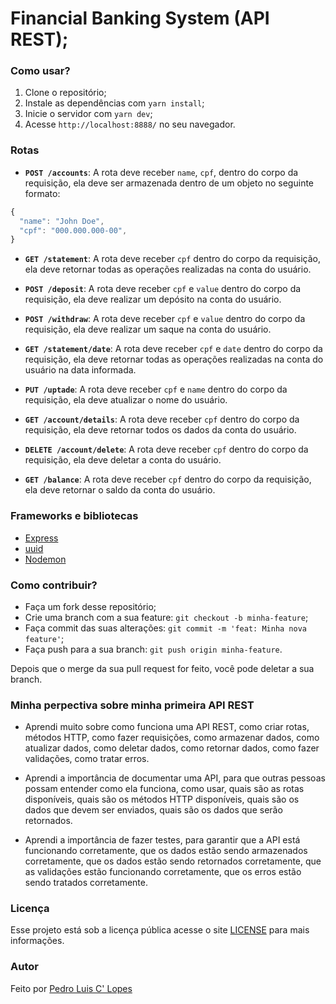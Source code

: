 
# Financial Banking System (API REST);

### Como usar?

1. Clone o repositório;
2. Instale as dependências com `yarn install`;
3. Inicie o servidor com `yarn dev`;
4. Acesse `http://localhost:8888/` no seu navegador.

### Rotas

- **`POST /accounts`**: A rota deve receber `name`, `cpf`, dentro do corpo da requisição, ela deve ser armazenada dentro de um objeto no seguinte formato: 

```js
{
  "name": "John Doe",
  "cpf": "000.000.000-00",
}
```

- **`GET /statement`**: A rota deve receber `cpf` dentro do corpo da requisição, ela deve retornar todas as operações realizadas na conta do usuário.

- **`POST /deposit`**: A rota deve receber `cpf` e `value` dentro do corpo da requisição, ela deve realizar um depósito na conta do usuário.

- **`POST /withdraw`**: A rota deve receber `cpf` e `value` dentro do corpo da requisição, ela deve realizar um saque na conta do usuário.

- **`GET /statement/date`**: A rota deve receber `cpf` e `date` dentro do corpo da requisição, ela deve retornar todas as operações realizadas na conta do usuário na data informada.

- **`PUT /uptade`**: A rota deve receber `cpf` e `name` dentro do corpo da requisição, ela deve atualizar o nome do usuário.

- **`GET /account/details`**: A rota deve receber `cpf` dentro do corpo da requisição, ela deve retornar todos os dados da conta do usuário.

- **`DELETE /account/delete`**: A rota deve receber `cpf` dentro do corpo da requisição, ela deve deletar a conta do usuário.

- **`GET /balance`**: A rota deve receber `cpf` dentro do corpo da requisição, ela deve retornar o saldo da conta do usuário.

### Frameworks e bibliotecas

- [Express](https://expressjs.com/pt-br/)
- [uuid](https://www.npmjs.com/package/uuid)
- [Nodemon](https://www.npmjs.com/package/nodemon)

### Como contribuir?

- Faça um fork desse repositório;
- Crie uma branch com a sua feature: `git checkout -b minha-feature`;
- Faça commit das suas alterações: `git commit -m 'feat: Minha nova feature'`;
- Faça push para a sua branch: `git push origin minha-feature`.

Depois que o merge da sua pull request for feito, você pode deletar a sua branch.

### Minha perpectiva sobre minha primeira API REST

- Aprendi muito sobre como funciona uma API REST, como criar rotas, métodos HTTP, como fazer requisições, como armazenar dados, como atualizar dados, como deletar dados, como retornar dados, como fazer validações, como tratar erros.

- Aprendi a importância de documentar uma API, para que outras pessoas possam entender como ela funciona, como usar, quais são as rotas disponíveis, quais são os métodos HTTP disponíveis, quais são os dados que devem ser enviados, quais são os dados que serão retornados.

- Aprendi a importância de fazer testes, para garantir que a API está funcionando corretamente, que os dados estão sendo armazenados corretamente, que os dados estão sendo retornados corretamente, que as validações estão funcionando corretamente, que os erros estão sendo tratados corretamente.

### Licença

Esse projeto está sob a licença pública acesse o site [LICENSE](https://opensource.org/licenses/MIT) para mais informações.

### Autor

Feito por [Pedro Luis C' Lopes](https://www.linkedin.com/in/pedritto/)